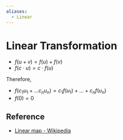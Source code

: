 ```yaml
---
aliases:
  - Linear
---
```


# Linear Transformation

- $f\left(u+v\right)=f\left(u\right)+f\left(v\right)$
- $f\left(c\cdot u\right)=c \cdot f\left(u\right)$

Therefore,

- $f\left(c_{1}u_{1}+\dots c_{n}u_{n}\right)=c_{1}f\left(u_{1}\right)+\dots+c_{n}f\left(u_{n}\right)$
- $f\left(0\right)=0$

## Reference

- [Linear map - Wikipedia](https://en.wikipedia.org/wiki/Linear_map)
